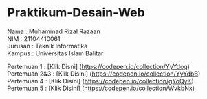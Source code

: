 # Praktikum-Desain-Web
Nama : Muhammad Rizal Razaan \
NIM : 21104410061 \
Jurusan : Teknik Informatika \
Kampus : Universitas Islam Balitar 

Pertemuan 1 : [Klik Disni] (https://codepen.io/collection/YyYdog) \
Pertemuan 2&3 : [Klik Disini] (https://codepen.io/collection/YyYdbB) \
Pertemuan 4 : [Klik Disini] (https://codepen.io/collection/gYoQyK) \
Pertemuan 5 : [Klik Disini] (https://codepen.io/collection/WvkbNx) 
